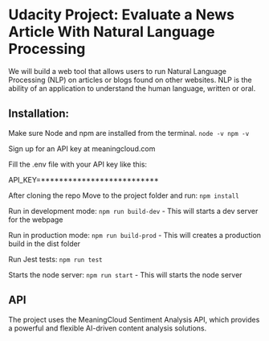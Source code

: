 # Udacity Project: Evaluate a News Article With Natural Language Processing

We will build a web tool that allows users to run Natural Language Processing (NLP) on articles or blogs found on other websites. NLP is the ability of an application to understand the human language, written or oral.


## Installation:

Make sure Node and npm are installed from the terminal.
`node -v npm -v`

Sign up for an API key at meaningcloud.com

Fill the .env file with your API key like this:

API_KEY=**************************


After cloning the repo Move to the project folder and run:
`npm install`

Run in development mode:
`npm run build-dev` - This will starts a dev server for the webpage

Run in production mode:
`npm run build-prod` - This will creates a production build in the dist folder

Run Jest tests:
`npm run test`

Starts the node server:
`npm run start` - This will starts the node server

## API
The project uses the MeaningCloud Sentiment Analysis API, which provides a powerful and flexible AI-driven content analysis solutions.

